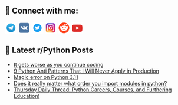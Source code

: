 ## 🔎 Connect with me:
[<img src="https://github.com/bullbesh/bullbesh/blob/main/images/Telegram.png" width="32" height="32" />](https://t.me/bullbesh)
[<img src="https://github.com/bullbesh/bullbesh/blob/main/images/VK.png" width="32" height="32" />](https://vk.com/bullbesh)
[<img src="https://github.com/bullbesh/bullbesh/blob/main/images/Twitter.png" width="32" height="32" />](https://twitter.com/bullbesh1)
[<img src="https://github.com/bullbesh/bullbesh/blob/main/images/Instagram.png" width="32" height="32" />](https://www.instagram.com/bullbesh)
[<img src="https://github.com/bullbesh/bullbesh/blob/main/images/Reddit.png" width="32" height="32" />](https://www.reddit.com/user/bullbesh)
[<img src="https://github.com/bullbesh/bullbesh/blob/main/images/YouTube.png" width="32" height="32" />](https://www.youtube.com/channel/UCtfjRs6uzgq5mfm8S06WTcg)

## 📕 Latest r/Python Posts
<!-- BLOG-POST-LIST:START -->
- [It gets worse as you continue coding](https://www.reddit.com/r/Python/comments/1bvkeop/it_gets_worse_as_you_continue_coding/)
- [9 Python Anti Patterns That I Will Never Apply in Production](https://www.reddit.com/r/Python/comments/1bviaxc/9_python_anti_patterns_that_i_will_never_apply_in/)
- [Magic error on Python 3.11](https://www.reddit.com/r/Python/comments/1bvdbsp/magic_error_on_python_311/)
- [Does it really matter what order you import modules in python?](https://www.reddit.com/r/Python/comments/1bv9of6/does_it_really_matter_what_order_you_import/)
- [Thursday Daily Thread: Python Careers, Courses, and Furthering Education!](https://www.reddit.com/r/Python/comments/1bv8m0o/thursday_daily_thread_python_careers_courses_and/)
<!-- BLOG-POST-LIST:END -->
